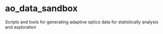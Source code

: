 # ao_data_sandbox
Scripts and tools for generating adaptive optics data for statistically analysis and exploration
